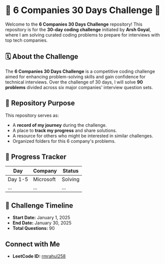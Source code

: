 # 🌟 6 Companies 30 Days Challenge 🌟

Welcome to the **6 Companies 30 Days Challenge** repository! This repository is for the **30-day coding challenge** initiated by **Arsh Goyal**, where I am solving curated coding problems to prepare for interviews with top tech companies.  

## 🗓 About the Challenge  
The **6 Companies 30 Days Challenge** is a competitive coding challenge aimed for enhancing problem-solving skills and gain confidence for technical interviews. Over the challenge of 30 days, I will solve **90 problems** divided across six major companies' interview question sets.  

## 📂 Repository Purpose  
This repository serves as:  
- A **record of my journey** during the challenge.  
- A place to **track my progress** and share solutions.  
- A resource for others who might be interested in similar challenges.  
- Organized folders for this 6 company's problems. 


## 🚀 Progress Tracker  
| Day  | Company      | Status              |  
|------|--------------|---------------------|  
| Day 1-5 | Microsoft    |         Solving         |
| ...  | ...          | ...  


## 🚀 Challenge Timeline  
- **Start Date:** January 1, 2025  
- **End Date:** January 30, 2025  
- **Total Questions:** 90  


## Connect with Me
- **LeetCode ID:** [rmrahul258](https://leetcode.com/u/rmrahul258/)
